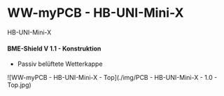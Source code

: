 # WW-myPCB - HB-UNI-Mini-X
HB-UNI-Mini-X


#### BME-Shield V 1.1 - Konstruktion
- Passiv belüftete Wetterkappe

![WW-myPCB - HB-UNI-Mini-X - Top](./img/PCB - HB-UNI-Mini-X - 1.0 - Top.jpg)
